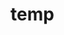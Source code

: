 # temp











































































































































































































































































































































